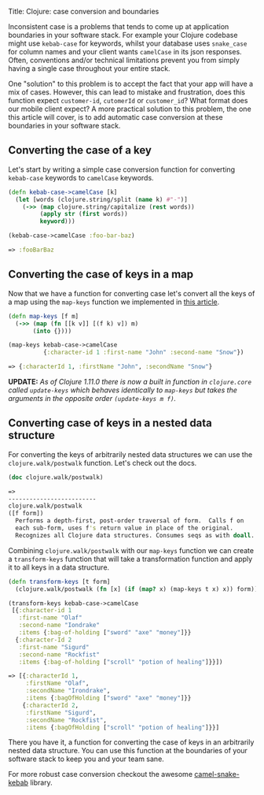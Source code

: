 Title: Clojure: case conversion and boundaries

Inconsistent case is a problems that tends to come up at application boundaries in your software stack. For example your Clojure codebase might use `kebab-case` for keywords, whilst your database uses `snake_case` for column names and your client wants `camelCase` in its json responses. Often, conventions and/or technical limitations prevent you from simply having a single case throughout your entire stack.

One "solution" to this problem is to accept the fact that your app will have a mix of cases. However, this can lead to mistake and frustration, does this function expect `customer-id`, `cutomerId` or `customer_id`? What format does our mobile client expect? A more practical solution to this problem, the one this article will cover, is to add automatic case conversion at these boundaries in your software stack.

## Converting the case of a key

Let's start by writing a simple case conversion function for converting `kebab-case` keywords to `camelCase` keywords.

```clojure
(defn kebab-case->camelCase [k]
  (let [words (clojure.string/split (name k) #"-")]
    (->> (map clojure.string/capitalize (rest words))
         (apply str (first words))
         keyword)))

(kebab-case->camelCase :foo-bar-baz)

=> :fooBarBaz
```

## Converting the case of keys in a map

Now that we have a function for converting case let's convert all the keys of a map using the `map-keys` function we implemented in [this article](https://andersmurphy.com/2018/11/10/clojure-map-values-and-keys.html).

```clojure
(defn map-keys [f m]
  (->> (map (fn [[k v]] [(f k) v]) m)
       (into {})))

(map-keys kebab-case->camelCase
          {:character-id 1 :first-name "John" :second-name "Snow"})

=> {:characterId 1, :firstName "John", :secondName "Snow"}
```

**UPDATE:** *As of Clojure 1.11.0 there is now a built in function in `clojure.core` called `update-keys` which behaves identically to `map-keys` but takes the arguments in the opposite order `(update-keys m f)`.*

## Converting case of keys in a nested data structure

For converting the keys of arbitrarily nested data structures we can use the `clojure.walk/postwalk` function. Let's check out the docs.

```clojure
(doc clojure.walk/postwalk)

=>
-------------------------
clojure.walk/postwalk
([f form])
  Performs a depth-first, post-order traversal of form.  Calls f on
  each sub-form, uses f's return value in place of the original.
  Recognizes all Clojure data structures. Consumes seqs as with doall.
```

Combining `clojure.walk/postwalk` with our `map-keys` function we can create a `transform-keys` function that will take a transformation function and apply it to all keys in a data structure.

```clojure
(defn transform-keys [t form]
  (clojure.walk/postwalk (fn [x] (if (map? x) (map-keys t x) x)) form))

(transform-keys kebab-case->camelCase
 [{:character-id 1
   :first-name "Olaf"
   :second-name "Iondrake"
   :items {:bag-of-holding ["sword" "axe" "money"]}}
  {:character-Id 2
   :first-name "Sigurd"
   :second-name "Rockfist"
   :items {:bag-of-holding ["scroll" "potion of healing"]}}])

=> [{:characterId 1,
     :firstName "Olaf",
     :secondName "Irondrake",
     :items {:bagOfHolding ["sword" "axe" "money"]}}
    {:characterId 2,
     :firstName "Sigurd",
     :secondName "Rockfist",
     :items {:bagOfHolding ["scroll" "potion of healing"]}}]
```

There you have it, a function for converting the case of keys in an arbitrarily nested data structure. You can use this function at the boundaries of your software stack to keep you and your team sane.

For more robust case conversion checkout the awesome [camel-snake-kebab](https://github.com/clj-commons/camel-snake-kebab) library.
